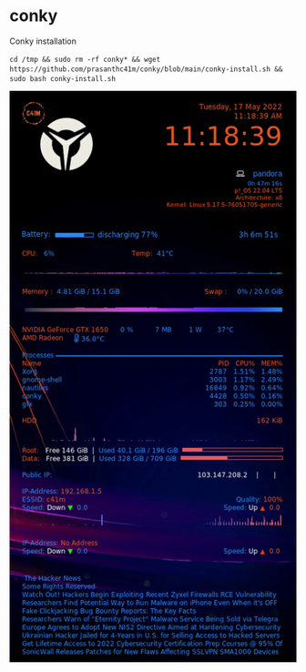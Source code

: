 # conky
Conky installation

`cd /tmp && sudo rm -rf conky* && wget https://github.com/prasanthc41m/conky/blob/main/conky-install.sh && sudo bash conky-install.sh`

![Conky](https://github.com/prasanthc41m/conky/blob/main/%20conky.gif)
<!--  ![Screenshot](Screenshot_conky.png) -->
